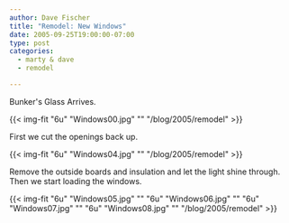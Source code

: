 ```yaml
---
author: Dave Fischer
title: "Remodel: New Windows"
date: 2005-09-25T19:00:00-07:00
type: post
categories:
  - marty & dave
  - remodel

---
```


Bunker's Glass Arrives.

<!--more-->

{{< img-fit
    "6u" "Windows00.jpg" ""
    "/blog/2005/remodel" >}}


First we cut the openings back up.


{{< img-fit
    "6u" "Windows04.jpg" ""
    "/blog/2005/remodel" >}}

Remove the outside boards and insulation and let the light shine through. Then we start loading the windows.

{{< img-fit
    "6u" "Windows05.jpg" ""
    "6u" "Windows06.jpg" ""
    "6u" "Windows07.jpg" ""
    "6u" "Windows08.jpg" ""
    "/blog/2005/remodel" >}}
